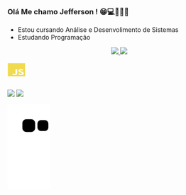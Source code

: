 ### Olá Me chamo Jefferson ! 😁​💻​🧑🏻‍💻

- Estou cursando Análise e Desenvolimento de Sistemas
- Estudando Programação

<div align="center">
  <a href="https://github.com/jeffinhow">
  <img height="180em" src="https://github-readme-stats.vercel.app/api?username=jeffinhow&show_icons=true&theme=merko&include_all_commits=true&count_private=true"/>
  <img height="180em" src="https://github-readme-stats.vercel.app/api/top-langs/?username=jeffinhow&layout=compact&langs_count=7&theme=merko"/>
</div>
  
  <div style="display: inline_block"><br>
    <img align="center" alt="Alex-Js" height="30" width="40" src="https://raw.githubusercontent.com/devicons/devicon/master/icons/javascript/javascript-plain.svg">
</div>
  
  ##
  
  <div>
    <a href = "mailto:jeffersonaraujo@gmail.com"><img src="https://img.shields.io/badge/Gmail-D14836?style=for-the-badge&logo=gmail&logoColor=white" target="_blank" rel="external"></a>
    <a href="https://https://www.linkedin.com/in/jefferson-araujo-1331b5200//" target="_blank"><img src="https://img.shields.io/badge/-LinkedIn-%230077B5?style=for-the-badge&logo=linkedin&logoColor=white" target="_blank"></a>
    
   ![Snake animation](https://github.com/alexandregregorio/alexandregregorio/blob/output/github-contribution-grid-snake.svg)
    
  </div>
